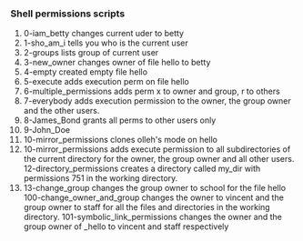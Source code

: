 ### Shell permissions scripts

1. 0-iam_betty changes current uder to betty
2. 1-sho_am_i tells you who is the current user
3. 2-groups lists group of current user
4. 3-new_owner changes owner of file hello to betty
5. 4-empty created empty file hello
6. 5-execute adds execution perm on file hello
7. 6-multiple_permissions adds perm x to owner and group, r to others
8. 7-everybody adds execution permission to the owner, the group owner and the other users.
9. 8-James_Bond grants all perms to other users only
10. 9-John_Doe
11. 10-mirror_permissions clones olleh's mode on hello
11. 10-mirror_permissions adds execute permission to all subdirectories of the current directory for the owner, the group owner and all other users.
12-directory_permissions creates a directory called my_dir with permissions 751 in the working directory.
14. 13-change_group changes the group owner to school for the file hello
100-change_owner_and_group changes the owner to vincent and the group owner to staff for all the files and directories in the working directory.
101-symbolic_link_permissions changes the owner and the group owner of _hello to vincent and staff respectively
